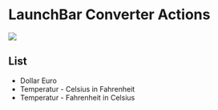 # LaunchBar Converter Actions

![](dollareuro.gif)

## List

- Dollar Euro 
- Temperatur - Celsius in Fahrenheit
- Temperatur - Fahrenheit in Celsius